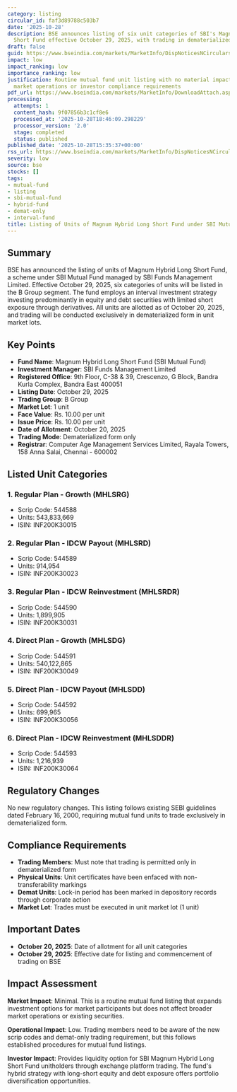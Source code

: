 ```yaml
---
category: listing
circular_id: faf3d89788c503b7
date: '2025-10-28'
description: BSE announces listing of six unit categories of SBI's Magnum Hybrid Long
  Short Fund effective October 29, 2025, with trading in dematerialized form only.
draft: false
guid: https://www.bseindia.com/markets/MarketInfo/DispNoticesNCirculars.aspx?Noticeid={50B78396-663A-4CD7-A895-6FAF487E17DF}&noticeno=20251028-53&dt=10/28/2025&icount=53&totcount=64&flag=0
impact: low
impact_ranking: low
importance_ranking: low
justification: Routine mutual fund unit listing with no material impact on broader
  market operations or investor compliance requirements
pdf_url: https://www.bseindia.com/markets/MarketInfo/DownloadAttach.aspx?id=20251028-53&attachedId=
processing:
  attempts: 1
  content_hash: 9f07856b3c1cf8e6
  processed_at: '2025-10-28T18:46:09.298229'
  processor_version: '2.0'
  stage: completed
  status: published
published_date: '2025-10-28T15:35:37+00:00'
rss_url: https://www.bseindia.com/markets/MarketInfo/DispNoticesNCirculars.aspx?Noticeid={50B78396-663A-4CD7-A895-6FAF487E17DF}&noticeno=20251028-53&dt=10/28/2025&icount=53&totcount=64&flag=0
severity: low
source: bse
stocks: []
tags:
- mutual-fund
- listing
- sbi-mutual-fund
- hybrid-fund
- demat-only
- interval-fund
title: Listing of Units of Magnum Hybrid Long Short Fund under SBI Mutual Fund
---
```


## Summary

BSE has announced the listing of units of Magnum Hybrid Long Short Fund, a scheme under SBI Mutual Fund managed by SBI Funds Management Limited. Effective October 29, 2025, six categories of units will be listed in the B Group segment. The fund employs an interval investment strategy investing predominantly in equity and debt securities with limited short exposure through derivatives. All units are allotted as of October 20, 2025, and trading will be conducted exclusively in dematerialized form in unit market lots.

## Key Points

- **Fund Name**: Magnum Hybrid Long Short Fund (SBI Mutual Fund)
- **Investment Manager**: SBI Funds Management Limited
- **Registered Office**: 9th Floor, C-38 & 39, Crescenzo, G Block, Bandra Kurla Complex, Bandra East 400051
- **Listing Date**: October 29, 2025
- **Trading Group**: B Group
- **Market Lot**: 1 unit
- **Face Value**: Rs. 10.00 per unit
- **Issue Price**: Rs. 10.00 per unit
- **Date of Allotment**: October 20, 2025
- **Trading Mode**: Dematerialized form only
- **Registrar**: Computer Age Management Services Limited, Rayala Towers, 158 Anna Salai, Chennai - 600002

## Listed Unit Categories

### 1. Regular Plan - Growth (MHLSRG)
- Scrip Code: 544588
- Units: 543,833,669
- ISIN: INF200K30015

### 2. Regular Plan - IDCW Payout (MHLSRD)
- Scrip Code: 544589
- Units: 914,954
- ISIN: INF200K30023

### 3. Regular Plan - IDCW Reinvestment (MHLSRDR)
- Scrip Code: 544590
- Units: 1,899,905
- ISIN: INF200K30031

### 4. Direct Plan - Growth (MHLSDG)
- Scrip Code: 544591
- Units: 540,122,865
- ISIN: INF200K30049

### 5. Direct Plan - IDCW Payout (MHLSDD)
- Scrip Code: 544592
- Units: 699,965
- ISIN: INF200K30056

### 6. Direct Plan - IDCW Reinvestment (MHLSDDR)
- Scrip Code: 544593
- Units: 1,216,939
- ISIN: INF200K30064

## Regulatory Changes

No new regulatory changes. This listing follows existing SEBI guidelines dated February 16, 2000, requiring mutual fund units to trade exclusively in dematerialized form.

## Compliance Requirements

- **Trading Members**: Must note that trading is permitted only in dematerialized form
- **Physical Units**: Unit certificates have been enfaced with non-transferability markings
- **Demat Units**: Lock-in period has been marked in depository records through corporate action
- **Market Lot**: Trades must be executed in unit market lot (1 unit)

## Important Dates

- **October 20, 2025**: Date of allotment for all unit categories
- **October 29, 2025**: Effective date for listing and commencement of trading on BSE

## Impact Assessment

**Market Impact**: Minimal. This is a routine mutual fund listing that expands investment options for market participants but does not affect broader market operations or existing securities.

**Operational Impact**: Low. Trading members need to be aware of the new scrip codes and demat-only trading requirement, but this follows established procedures for mutual fund listings.

**Investor Impact**: Provides liquidity option for SBI Magnum Hybrid Long Short Fund unitholders through exchange platform trading. The fund's hybrid strategy with long-short equity and debt exposure offers portfolio diversification opportunities.